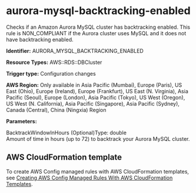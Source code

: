 # aurora\-mysql\-backtracking\-enabled<a name="aurora-mysql-backtracking-enabled"></a>

Checks if an Amazon Aurora MySQL cluster has backtracking enabled\. This rule is NON\_COMPLIANT if the Aurora cluster uses MySQL and it does not have backtracking enabled\. 

**Identifier:** AURORA\_MYSQL\_BACKTRACKING\_ENABLED

**Resource Types:** AWS::RDS::DBCluster

**Trigger type:** Configuration changes

**AWS Region:** Only available in Asia Pacific \(Mumbai\), Europe \(Paris\), US East \(Ohio\), Europe \(Ireland\), Europe \(Frankfurt\), US East \(N\. Virginia\), Asia Pacific \(Seoul\), Europe \(London\), Asia Pacific \(Tokyo\), US West \(Oregon\), US West \(N\. California\), Asia Pacific \(Singapore\), Asia Pacific \(Sydney\), Canada \(Central\), China \(Ningxia\) Region

**Parameters:**

BacktrackWindowInHours \(Optional\)Type: double  
Amount of time in hours \(up to 72\) to backtrack your Aurora MySQL cluster\.

## AWS CloudFormation template<a name="w2aac12c33c15b9c45c17"></a>

To create AWS Config managed rules with AWS CloudFormation templates, see [Creating AWS Config Managed Rules With AWS CloudFormation Templates](aws-config-managed-rules-cloudformation-templates.md)\.